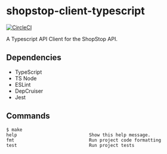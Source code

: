 # shopstop-client-typescript

[![CircleCI](https://circleci.com/gh/shopstop/shopstop-client-typescript.svg?style=svg&circle-token=9e711384dde961c3bcf65ea8586600d49f38727e)](https://circleci.com/gh/shopstop/shopstop-client-typescript)

A Typescript API Client for the ShopStop API.

## Dependencies

- TypeScript
- TS Node
- ESLint
- DepCruiser
- Jest

## Commands

```
$ make
help                           Show this help message.
fmt                            Run project code formatting
test                           Run project tests
```
